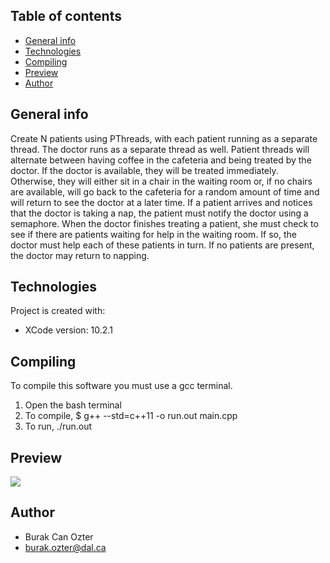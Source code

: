 ## Table of contents
* [General info](#general-info)
* [Technologies](#technologies)
* [Compiling](#compiling)
* [Preview](#preview)
* [Author](#author)

## General info

 Create N patients using PThreads, with each patient running as a separate thread. The doctor runs
 as a separate thread as well. Patient threads will alternate between having coffee in the cafeteria
 and being treated by the doctor. If the doctor is available, they will be treated immediately.
 Otherwise, they will either sit in a chair in the waiting room or, if no chairs are available, will go
 back to the cafeteria for a random amount of time and will return to see the doctor at a later time. If
 a patient arrives and notices that the doctor is taking a nap, the patient must notify the doctor using
 a semaphore. When the doctor finishes treating a patient, she must check to see if there are patients
 waiting for help in the waiting room. If so, the doctor must help each of these patients in turn. If no
 patients are present, the doctor may return to napping.
	
## Technologies
Project is created with:
* XCode version: 10.2.1

## Compiling

To compile this software you must use a gcc terminal.
1. Open the bash terminal
2. To compile, $ g++ --std=c++11 -o run.out main.cpp
3. To run, ./run.out


## Preview

<img src="https://i.imgur.com/K9yHxOC.png">


## Author

* Burak Can Ozter
* burak.ozter@dal.ca
	
